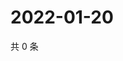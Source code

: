 # 2022-01-20

共 0 条

<!-- BEGIN WEIBO -->
<!-- 最后更新时间 Thu Jan 20 2022 03:11:57 GMT+0800 (China Standard Time) -->

<!-- END WEIBO -->
